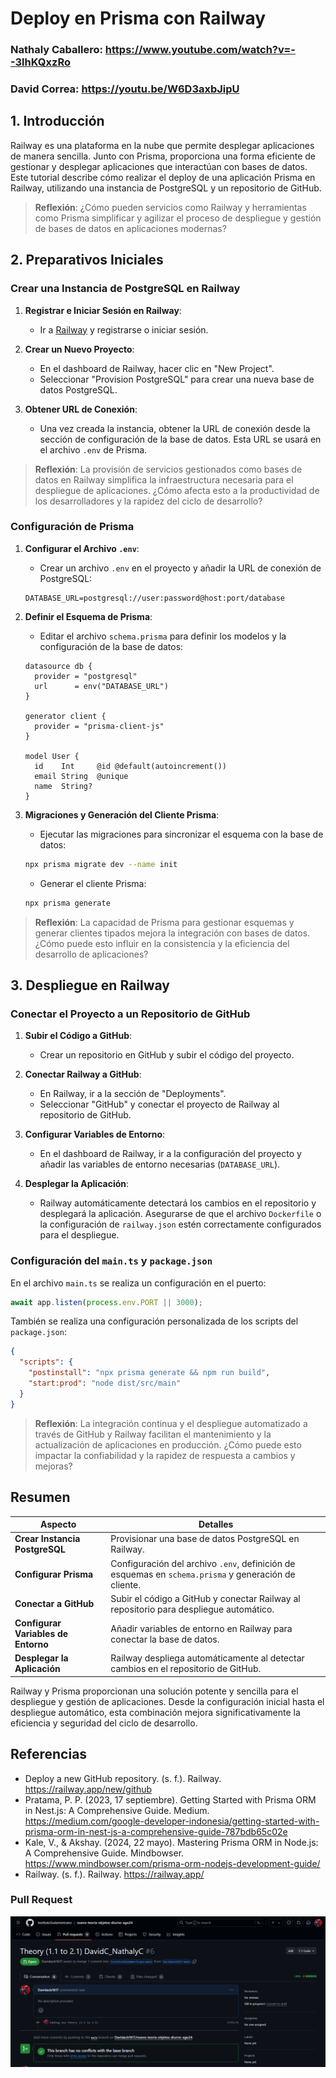 # Deploy en Prisma con Railway

### Nathaly Caballero: https://www.youtube.com/watch?v=--3lhKQxzRo

### David Correa: https://youtu.be/W6D3axbJipU

## 1. Introducción

Railway es una plataforma en la nube que permite desplegar aplicaciones de manera sencilla. Junto con Prisma, proporciona una forma eficiente de gestionar y desplegar aplicaciones que interactúan con bases de datos. Este tutorial describe cómo realizar el deploy de una aplicación Prisma en Railway, utilizando una instancia de PostgreSQL y un repositorio de GitHub.

> **Reflexión**: ¿Cómo pueden servicios como Railway y herramientas como Prisma simplificar y agilizar el proceso de despliegue y gestión de bases de datos en aplicaciones modernas?

## 2. Preparativos Iniciales

### Crear una Instancia de PostgreSQL en Railway

1. **Registrar e Iniciar Sesión en Railway**:

   - Ir a [Railway](https://railway.app/) y registrarse o iniciar sesión.

2. **Crear un Nuevo Proyecto**:

   - En el dashboard de Railway, hacer clic en "New Project".
   - Seleccionar "Provision PostgreSQL" para crear una nueva base de datos PostgreSQL.

3. **Obtener URL de Conexión**:
   - Una vez creada la instancia, obtener la URL de conexión desde la sección de configuración de la base de datos. Esta URL se usará en el archivo `.env` de Prisma.

> **Reflexión**: La provisión de servicios gestionados como bases de datos en Railway simplifica la infraestructura necesaria para el despliegue de aplicaciones. ¿Cómo afecta esto a la productividad de los desarrolladores y la rapidez del ciclo de desarrollo?

### Configuración de Prisma

1. **Configurar el Archivo `.env`**:

   - Crear un archivo `.env` en el proyecto y añadir la URL de conexión de PostgreSQL:

   ```env
   DATABASE_URL=postgresql://user:password@host:port/database
   ```

2. **Definir el Esquema de Prisma**:

   - Editar el archivo `schema.prisma` para definir los modelos y la configuración de la base de datos:

   ```prisma
   datasource db {
     provider = "postgresql"
     url      = env("DATABASE_URL")
   }

   generator client {
     provider = "prisma-client-js"
   }

   model User {
     id    Int     @id @default(autoincrement())
     email String  @unique
     name  String?
   }
   ```

3. **Migraciones y Generación del Cliente Prisma**:
   - Ejecutar las migraciones para sincronizar el esquema con la base de datos:
   ```bash
   npx prisma migrate dev --name init
   ```
   - Generar el cliente Prisma:
   ```bash
   npx prisma generate
   ```

> **Reflexión**: La capacidad de Prisma para gestionar esquemas y generar clientes tipados mejora la integración con bases de datos. ¿Cómo puede esto influir en la consistencia y la eficiencia del desarrollo de aplicaciones?

## 3. Despliegue en Railway

### Conectar el Proyecto a un Repositorio de GitHub

1. **Subir el Código a GitHub**:

   - Crear un repositorio en GitHub y subir el código del proyecto.

2. **Conectar Railway a GitHub**:

   - En Railway, ir a la sección de "Deployments".
   - Seleccionar "GitHub" y conectar el proyecto de Railway al repositorio de GitHub.

3. **Configurar Variables de Entorno**:

   - En el dashboard de Railway, ir a la configuración del proyecto y añadir las variables de entorno necesarias (`DATABASE_URL`).

4. **Desplegar la Aplicación**:
   - Railway automáticamente detectará los cambios en el repositorio y desplegará la aplicación. Asegurarse de que el archivo `Dockerfile` o la configuración de `railway.json` estén correctamente configurados para el despliegue.

### Configuración del `main.ts` y `package.json`

En el archivo `main.ts` se realiza un configuración en el puerto:

```typescript
await app.listen(process.env.PORT || 3000);
```

También se realiza una configuración personalizada de los scripts del `package.json`:

```json
{
  "scripts": {
    "postinstall": "npx prisma generate && npm run build",
    "start:prod": "node dist/src/main"
  }
}
```

> **Reflexión**: La integración continua y el despliegue automatizado a través de GitHub y Railway facilitan el mantenimiento y la actualización de aplicaciones en producción. ¿Cómo puede esto impactar la confiabilidad y la rapidez de respuesta a cambios y mejoras?

## Resumen

| Aspecto                             | Detalles                                                                                             |
| ----------------------------------- | ---------------------------------------------------------------------------------------------------- |
| **Crear Instancia PostgreSQL**      | Provisionar una base de datos PostgreSQL en Railway.                                                 |
| **Configurar Prisma**               | Configuración del archivo `.env`, definición de esquemas en `schema.prisma` y generación de cliente. |
| **Conectar a GitHub**               | Subir el código a GitHub y conectar Railway al repositorio para despliegue automático.               |
| **Configurar Variables de Entorno** | Añadir variables de entorno en Railway para conectar la base de datos.                               |
| **Desplegar la Aplicación**         | Railway despliega automáticamente al detectar cambios en el repositorio de GitHub.                   |

Railway y Prisma proporcionan una solución potente y sencilla para el despliegue y gestión de aplicaciones. Desde la configuración inicial hasta el despliegue automático, esta combinación mejora significativamente la eficiencia y seguridad del ciclo de desarrollo.

## Referencias

- Deploy a new GitHub repository. (s. f.). Railway. https://railway.app/new/github
- Pratama, P. P. (2023, 17 septiembre). Getting Started with Prisma ORM in Nest.js: A Comprehensive Guide. Medium. https://medium.com/google-developer-indonesia/getting-started-with-prisma-orm-in-nest-js-a-comprehensive-guide-787bdb65c02e
- Kale, V., & Akshay. (2024, 22 mayo). Mastering Prisma ORM in Node.js: A Comprehensive Guide. Mindbowser. https://www.mindbowser.com/prisma-orm-nodejs-development-guide/
- Railway. (s. f.). Railway. https://railway.app/

### Pull Request

![](PullRequest.png)
